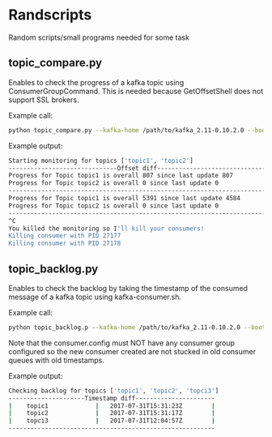 # Randscripts
Random scripts/small programs needed for some task

## topic_compare.py 

Enables to check the progress of a kafka topic using ConsumerGroupCommand. This is needed because GetOffsetShell does not support SSL brokers.

Example call:

```bash
python topic_compare.py --kafka-home /path/to/kafka_2.11-0.10.2.0 --bootstrap-server  some-kafka-broker.ch:9093 --command-config consumer.properties --group kafka-console-group --topics topic1 topic2
```

Example output:

```bash
Starting monitoring for topics ['topic1', 'topic2']
------------------------------Offset diff------------------------------
Progress for Topic topic1 is overall 807 since last update 807
Progress for Topic topic2 is overall 0 since last update 0
-----------------------------------------------------------------------
Progress for Topic topic1 is overall 5391 since last update 4584
Progress for Topic topic2 is overall 0 since last update 0
-----------------------------------------------------------------------
^C
You killed the monitoring so I'll kill your consumers!
Killing consumer with PID 27177
Killing consumer with PID 27178
```

## topic_backlog.py 

Enables to check the backlog by taking the timestamp of the consumed message of a kafka topic using kafka-consumer.sh.

Example call:

```bash
python topic_backlog.p --kafka-home /path/to/kafka_2.11-0.10.2.0 --bootstrap-server  some-kafka-broker.ch:9093 --command-config consumer.properties --topics topic1 topic2 topic3 -n 1
```

Note that the consumer.config must NOT have any consumer group configured so the new consumer created are not stucked in old consumer queues with old timestamps.

Example output:

```bash
Checking backlog for topics ['topic1', 'topic2', 'topci3']
---------------------Timestamp diff----------------------
|    topic1             |   2017-07-31T15:31:23Z        |
|    topic2             |   2017-07-31T15:31:17Z        |
|    topci3             |   2017-07-31T12:04:57Z        |
---------------------------------------------------------
```


